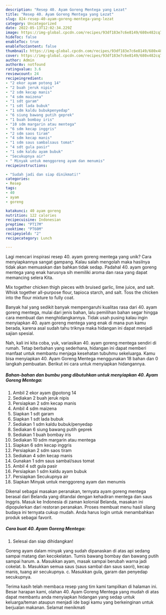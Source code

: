 ```yaml
---
description: "Resep 40. Ayam Goreng Mentega yang Lezat"
title: "Resep 40. Ayam Goreng Mentega yang Lezat"
slug: 824-resep-40-ayam-goreng-mentega-yang-lezat
category: Uncategorized
date: 2022-05-13T12:02:34.229Z
image: https://img-global.cpcdn.com/recipes/93df183e7c6e8149/680x482cq70/40-ayam-goreng-mentega-foto-resep-utama.jpg
hideToc: false
enableToc: true
enableTocContent: false
thumbnail: https://img-global.cpcdn.com/recipes/93df183e7c6e8149/680x482cq70/40-ayam-goreng-mentega-foto-resep-utama.jpg
cover: https://img-global.cpcdn.com/recipes/93df183e7c6e8149/680x482cq70/40-ayam-goreng-mentega-foto-resep-utama.jpg
author: Admin
authorAv: notfound
ratingvalue: 3.6
reviewcount: 24
recipeingredient:
- "2 ekor ayam potong 14"
- "2 buah jeruk nipis"
- "2 sdm kecap manis"
- "4 sdm maizena"
- "1 sdt garam"
- "1 sdt lada bubuk"
- "1 sdm kaldu bubukpenyedap"
- "6 siung bawang putih geprek"
- "1 buah bombay iris"
- "10 sdm margarin atau mentega"
- "6 sdm kecap inggris"
- "2 sdm saos tiram"
- "4 sdm kecap manis"
- "1 sdm saus sambalsaus tomat"
- "4 sdt gula pasir"
- "1 sdm kaldu ayam bubuk"
- "Secukupnya air"
- " Minyak untuk menggoreng ayam dan menumis"
recipeinstructions:

- "Sudah jadi dan siap dinikmati!"
categories:
- Resep
tags:
- 40
- ayam
- goreng

katakunci: 40 ayam goreng 
nutrition: 122 calories
recipecuisine: Indonesian
preptime: "PT17M"
cooktime: "PT60M"
recipeyield: "2"
recipecategory: Lunch

---
```





Lagi mencari inspirasi resep 40. ayam goreng mentega yang unik? Cara menyiapkannya sangat gampang. Kalau salah mengolah maka hasilnya tidak akan memuaskan dan bahkan tidak sedap. Padahal 40. ayam goreng mentega yang enak harusnya sih memiliki aroma dan rasa yang dapat memancing selera Kita.





Mix together chicken thigh pieces with bruised garlic, lime juice, and salt. Whisk together all-purpose flour, tapioca starch, and salt. Toss the chicken into the flour mixture to fully coat.

Banyak hal yang sedikit banyak mempengaruhi kualitas rasa dari 40. ayam goreng mentega, mulai dari jenis bahan, lalu pemilihan bahan segar hingga cara membuat dan menghidangkannya. Tidak usah pusing kalau ingin menyiapkan 40. ayam goreng mentega yang enak di mana pun kamu berada, karena asal sudah tahu triknya maka hidangan ini dapat menjadi sajian spesial.






Nah, kali ini kita coba, yuk, variasikan 40. ayam goreng mentega sendiri di rumah. Tetap berbahan yang sederhana, hidangan ini dapat memberi manfaat untuk membantu menjaga kesehatan tubuhmu sekeluarga. Kamu bisa menyiapkan 40. Ayam Goreng Mentega menggunakan 18 bahan dan 0 langkah pembuatan. Berikut ini cara untuk menyiapkan hidangannya.

<!--inarticleads1-->

##### Bahan-bahan dan bumbu yang dibutuhkan untuk menyiapkan 40. Ayam Goreng Mentega:

1. Ambil 2 ekor ayam @potong 14
1. Sediakan 2 buah jeruk nipis
1. Persiapkan 2 sdm kecap manis
1. Ambil 4 sdm maizena
1. Siapkan 1 sdt garam
1. Siapkan 1 sdt lada bubuk
1. Sediakan 1 sdm kaldu bubuk/penyedap
1. Sediakan 6 siung bawang putih geprek
1. Sediakan 1 buah bombay iris
1. Sediakan 10 sdm margarin atau mentega
1. Siapkan 6 sdm kecap inggris
1. Persiapkan 2 sdm saos tiram
1. Sediakan 4 sdm kecap manis
1. Gunakan 1 sdm saus sambal/saus tomat
1. Ambil 4 sdt gula pasir
1. Persiapkan 1 sdm kaldu ayam bubuk
1. Persiapkan Secukupnya air
1. Siapkan  Minyak untuk menggoreng ayam dan menumis


Dikenal sebagai masakan peranakan, ternyata ayam goreng mentega berasal dari Belanda yang ditandai dengan kehadiran mentega dan saus Inggris. Masuk ke Indonesia di zaman kolonial Belanda, masakan ini dipopulerkan dari restoran peranakan. Proses membuat menu hasil silang budaya ini ternyata cukup mudah. Anda harus login untuk menambahkan produk sebagai favorit. 

<!--inarticleads2-->

##### Cara buat 40. Ayam Goreng Mentega:


1. Selesai dan siap dihidangkan!

Goreng ayam dalam minyak yang sudah dipanaskan di atas api sedang sampai matang dan kecokelatan. Tumis bawang bombay dan bawang putih sampai harum. a. Masukkan ayam, masak sampai berubah warna jadi cokelat. b. Masukkan semua saus (saus sambal dan saus saori), kecap manis, tuang air secukupnya. c. Masukkan gula, garam dan penyedap secukupnya. 

Terima kasih telah membaca resep yang tim kami tampilkan di halaman ini. Besar harapan kami, olahan 40. Ayam Goreng Mentega yang mudah di atas dapat membantu anda menyiapkan hidangan yang sedap untuk keluarga/teman ataupun menjadi ide bagi kamu yang berkeinginan untuk berjualan makanan. Selamat menikmati
